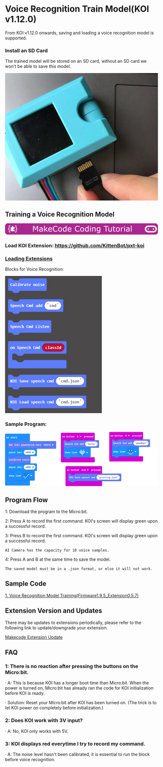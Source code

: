 # **Voice Recognition Train Model(KOI v1.12.0)**

From KOI v1.12.0 onwards, saving and loading a voice recognition model is supported.

### Install an SD Card

The trained model will be stored on an SD card, without an SD card we won't be able to save this model.

![](KOI04/02.png)

## Training a Voice Recognition Model

![](../../PWmodules/images/mcbanner.png)

### Load KOI Extension: https://github.com/KittenBot/pxt-koi

### [Loading Extensions](../../../Makecode/powerBrickMC)

Blocks for Voice Recognition: 

![](KOI13/0.6.4.png)

### Sample Program:

![](KOI13/4.png)

## Program Flow

1: Download the program to the Micro:bit.

2: Press A to record the first command. KOI's screen will display green upon a successful record.

3: Press B to record the first command. KOI's screen will display green upon a successful record.

    AI Camera has the capacity for 10 voice samples.

4: Press A and B at the same time to save the model.

    The saved model must be in a .json format, or else it will not work.

## Sample Code

[1. Voice Recognition Model Training(Firmware1.9.5_Extension0.5.7)](https://makecode.microbit.org/_FdvWMfaoFHUb)

## Extension Version and Updates

There may be updates to extensions periodically, please refer to the following link to update/downgrade your extension.

[Makecode Extension Update](../../../Makecode/makecode_extensionUpdate)

## FAQ

### 1: There is no reaction after pressing the buttons on the Micro:bit.

·    A: This is because KOI has a longer boot time than Micro:bit. When the power is turned on, Micro:bit has already ran the code for KOI initialization before KOI is ready.

·    Solution: Reset your Micro:bit after KOI has been turned on. (The trick is to let KOI power on completely before initialization.)

### 2: Does KOI work with 3V input?

·    A: No, KOI only works with 5V.

### 3: KOI displays red everytime I try to record my command.

·   A: The noise level hasn't been calibrated, it is essential to run the block before voice recognition.
